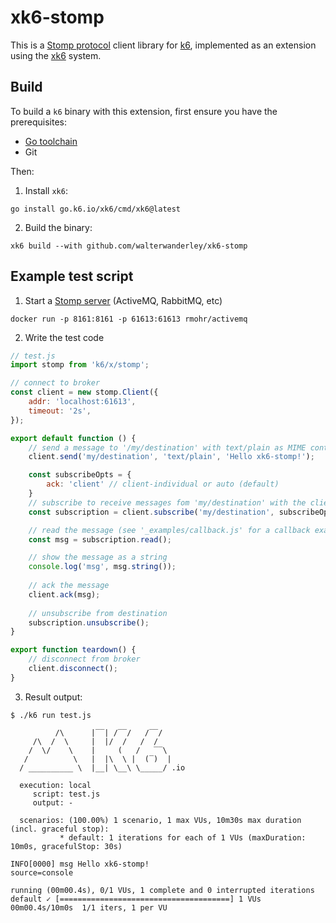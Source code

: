 # xk6-stomp

This is a [Stomp protocol](https://stomp.github.io/) client library for [k6](https://k6.io),
implemented as an extension using the [xk6](https://github.com/grafana/xk6) system.


## Build

To build a `k6` binary with this extension, first ensure you have the prerequisites:

- [Go toolchain](https://go101.org/article/go-toolchain.html)
- Git

Then:

1. Install `xk6`:
  ```shell
  go install go.k6.io/xk6/cmd/xk6@latest
  ```

2. Build the binary:
  ```shell
  xk6 build --with github.com/walterwanderley/xk6-stomp
  ```

## Example test script

1. Start a [Stomp server](https://stomp.github.io/implementations.html#STOMP_Servers) (ActiveMQ, RabbitMQ, etc)

```shell
docker run -p 8161:8161 -p 61613:61613 rmohr/activemq
```

2. Write the test code

```javascript
// test.js
import stomp from 'k6/x/stomp';

// connect to broker
const client = new stomp.Client({
    addr: 'localhost:61613',
    timeout: '2s',
});

export default function () {
    // send a message to '/my/destination' with text/plain as MIME content-type
    client.send('my/destination', 'text/plain', 'Hello xk6-stomp!');

    const subscribeOpts = {
        ack: 'client' // client-individual or auto (default)
    }
    // subscribe to receive messages fom 'my/destination' with the client ack mode
    const subscription = client.subscribe('my/destination', subscribeOpts); 

    // read the message (see '_examples/callback.js' for a callback example)
    const msg = subscription.read();

    // show the message as a string
    console.log('msg', msg.string());
    
    // ack the message
    client.ack(msg);
    
    // unsubscribe from destination
    subscription.unsubscribe();
}

export function teardown() {
    // disconnect from broker
    client.disconnect();
}
```

3. Result output:

```shell
$ ./k6 run test.js

          /\      |‾‾| /‾‾/   /‾‾/
     /\  /  \     |  |/  /   /  /
    /  \/    \    |     (   /   ‾‾\
   /          \   |  |\  \ |  (‾)  |
  / __________ \  |__| \__\ \_____/ .io

  execution: local
     script: test.js
     output: -

  scenarios: (100.00%) 1 scenario, 1 max VUs, 10m30s max duration (incl. graceful stop):
           * default: 1 iterations for each of 1 VUs (maxDuration: 10m0s, gracefulStop: 30s)

INFO[0000] msg Hello xk6-stomp!                          source=console

running (00m00.4s), 0/1 VUs, 1 complete and 0 interrupted iterations
default ✓ [======================================] 1 VUs  00m00.4s/10m0s  1/1 iters, 1 per VU
```
